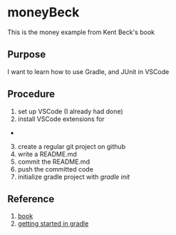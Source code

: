 # moneyBeck
This is the money example from Kent Beck's book

## Purpose 
I want to learn how to use Gradle, and JUnit in VSCode

## Procedure
1. set up VSCode (I already had done)
2. install VSCode extensions for 
  * 
3. create a regular git project on github
4. write a README.md
5. commit the README.md
6. push the committed code
7. initialize gradle project with *gradle init*

## Reference

1. [book](http://barbra-coco.dyndns.org/yuri/Kent_Beck_TDD.pdf)
2. [getting started in gradle](https://medium.com/@omarnyte/getting-started-with-tdd-in-gradle-for-java-8135504660af)

